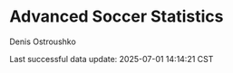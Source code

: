 # Advanced Soccer Statistics
Denis Ostroushko

<!-- gfm -->

Last successful data update: 2025-07-01 14:14:21 CST
